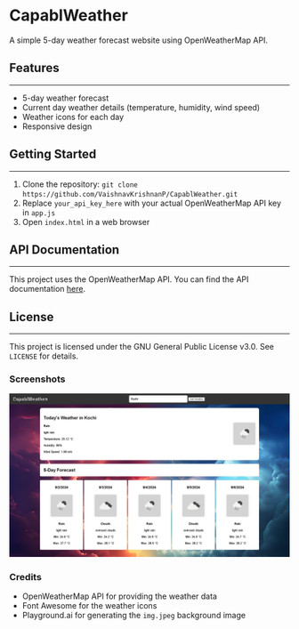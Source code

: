 # CapablWeather

A simple 5-day weather forecast website using OpenWeatherMap API.

## Features
--------

* 5-day weather forecast
* Current day weather details (temperature, humidity, wind speed)
* Weather icons for each day
* Responsive design

## Getting Started
---------------

1. Clone the repository: `git clone https://github.com/VaishnavKrishnanP/CapablWeather.git`
2. Replace `your_api_key_here` with your actual OpenWeatherMap API key in `app.js`
3. Open `index.html` in a web browser

## API Documentation
-----------------

This project uses the OpenWeatherMap API. You can find the API documentation [here](https://openweathermap.org/api).

## License
-------

This project is licensed under the GNU General Public License v3.0. See `LICENSE` for details.

### Screenshots

![CapablWeather Screenshot](screenshot.png)

### Credits

* OpenWeatherMap API for providing the weather data
* Font Awesome for the weather icons
* Playground.ai for generating the `img.jpeg` background image
